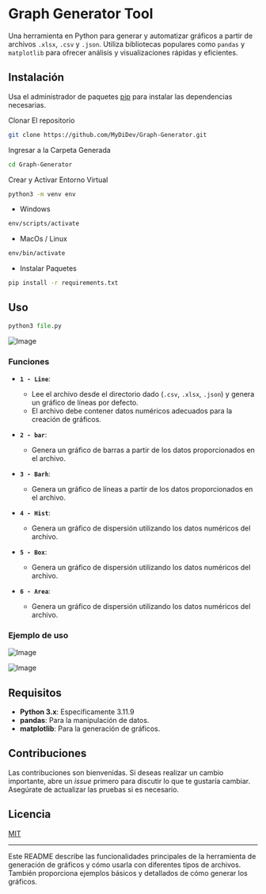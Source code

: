 ﻿# Graph Generator Tool

Una herramienta en Python para generar y automatizar gráficos a partir de archivos `.xlsx`, `.csv` y `.json`. Utiliza bibliotecas populares como `pandas` y `matplotlib` para ofrecer análisis y visualizaciones rápidas y eficientes.

## Instalación

Usa el administrador de paquetes [pip](https://pip.pypa.io/en/stable/) para instalar las dependencias necesarias.

Clonar El repositorio

```bash
git clone https://github.com/MyDiDev/Graph-Generator.git
```

Ingresar a la Carpeta Generada

```bash
cd Graph-Generator
```

Crear y Activar Entorno Virtual

```bash
python3 -m venv env
```

- Windows

```bash
env/scripts/activate
```

- MacOs / Linux

```bash
env/bin/activate
```

- Instalar Paquetes

```bash
pip install -r requirements.txt
```

## Uso

```python
python3 file.py
```

![Image](https://github.com/user-attachments/assets/1cda0703-d2ea-4f78-b21b-c677d48092d3)

### Funciones

- **`1 - Line`**:

  - Lee el archivo desde el directorio dado (`.csv`, `.xlsx`, `.json`) y genera un gráfico de líneas por defecto.
  - El archivo debe contener datos numéricos adecuados para la creación de gráficos.

- **`2 - bar`**:

  - Genera un gráfico de barras a partir de los datos proporcionados en el archivo.

- **`3 - Barh`**:

  - Genera un gráfico de líneas a partir de los datos proporcionados en el archivo.

- **`4 - Hist`**:

  - Genera un gráfico de dispersión utilizando los datos numéricos del archivo.

- **`5 - Box`**:

  - Genera un gráfico de dispersión utilizando los datos numéricos del archivo.

- **`6 - Area`**:
  - Genera un gráfico de dispersión utilizando los datos numéricos del archivo.

### Ejemplo de uso

![Image](https://github.com/user-attachments/assets/8d4a76bd-100b-44e6-b5b6-5de1d2f3e3f8)

![Image](https://github.com/user-attachments/assets/7b7f4d4e-d209-40d3-9f46-51a434688fad)

## Requisitos

- **Python 3.x**: Especificamente 3.11.9
- **pandas**: Para la manipulación de datos.
- **matplotlib**: Para la generación de gráficos.

## Contribuciones

Las contribuciones son bienvenidas. Si deseas realizar un cambio importante, abre un _issue_ primero para discutir lo que te gustaría cambiar. Asegúrate de actualizar las pruebas si es necesario.

## Licencia

[MIT](https://choosealicense.com/licenses/mit/)

---

Este README describe las funcionalidades principales de la herramienta de generación de gráficos y cómo usarla con diferentes tipos de archivos. También proporciona ejemplos básicos y detallados de cómo generar los gráficos.
